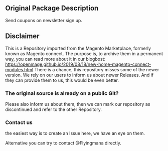 ## Original Package Description

Send coupons on newsletter sign up.


## Disclaimer

This is a Repository imported from the Magento Marketplace, formerly known as Magento connect.
The purpose is, to archive them in a permanent way, you can read more about it in our blogbost: https://openmage.github.io/2019/08/18/new-home-magento-connect-modules.html
There is a chance, this repository misses some of the newer version.
We rely on our users to inform us about newer Releases. And if they can provide them to us, this would be even better.

### The original source is already on a public Git?

Please also inform us about them, then we can mark our repository as discontinued and refer to the other Repository.

### Contact us

the easiest way is to create an Issue here, we have an eye on them.

Alternative you can try to contact @Flyingmana directly.
 
